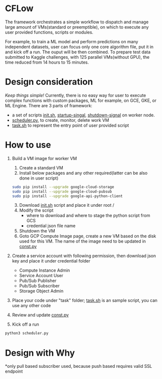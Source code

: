 # CFLow
The framework orchestrates a simple workflow to dispatch and manage large amount of VMs(standard or preemptible), on which to execute any user provided functions, scripts or modules.

For example, to train a ML model and perform predictions on many independent datasets, user can focus only one core algorithm file, put it in and kick off a run. The ouput will be then combined. To prepare test data submitted to Kaggle challenges, with 125 parallel VMs(without GPU), the time reduced from 14 hours to 15 minutes.

# Design consideration
*Keep things simple!*
Currently, there is no easy way for user to execute complex functions with custom packages, ML for example, on GCE, GKE, or ML Engine.
There are 3 parts of framework:
* a set of scripts [init.sh](https://github.com/liuxiao/CFlow/blob/master/init.sh), [startup-singal](https://github.com/liuxiao/CFlow/blob/master/startup-signal.py), [shutdown-signal](https://github.com/liuxiao/CFlow/blob/master/shutdown-signal.py) on worker node.
* [scheduler.py](https://github.com/liuxiao/CFlow/blob/master/scheduler.py), to create, monitor, delete work VM
* [task.sh](https://github.com/liuxiao/CFlow/blob/master/task/task.sh) to represent the entry point of user provided script

# How to use

1. Build a VM image for worker VM
   1. Create a standard VM
   2. Install below packages and any other required(latter can be also done in user script)
   ```bash
   sudo pip install --upgrade google-cloud-storage
   sudo pip install --upgrade google-cloud-pubsub
   sudo pip install --upgrade google-api-python-client
   ```
   3. Download [init.sh](https://github.com/liuxiao/CFlow/blob/master/init.sh) script and place it under root /
   4. Modify the script
      - where to download and where to stage the python script from GCS
      - credential json file name
   4. Shutdown the VM
   5. Goto GCP Compute Image page, create a new VM based on the disk used for this VM. The name of the image need to be updated in [const.py](https://github.com/liuxiao/CFlow/blob/master/const.py)

1. Create a service account with following permission, then download json key and place it under credential folder
   - Compute Instance Admin
   - Service Account User
   - Pub/Sub Publisher
   - Pub/Sub Subscriber
   - Storage Object Admin

1. Place your code under "task" folder; [task.sh](https://github.com/liuxiao/CFlow/blob/master/task/task.sh) is an sample script, you can use any other code
1. Review and update [const.py](https://github.com/liuxiao/CFlow/blob/master/const.py)
1. Kick off a run
```bash
python3 scheduler.py
```

# Design with Why 
*only pull based subscriber used, because push based requires valid SSL endpoint
